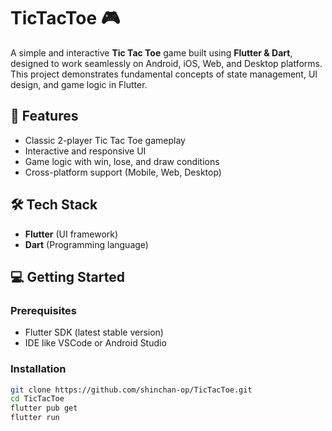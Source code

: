# TicTacToe 🎮  

A simple and interactive **Tic Tac Toe** game built using **Flutter & Dart**, designed to work seamlessly on Android, iOS, Web, and Desktop platforms. This project demonstrates fundamental concepts of state management, UI design, and game logic in Flutter.  

## 🚀 Features  

- Classic 2-player Tic Tac Toe gameplay  
- Interactive and responsive UI  
- Game logic with win, lose, and draw conditions  
- Cross-platform support (Mobile, Web, Desktop)   

## 🛠️ Tech Stack  

- **Flutter** (UI framework)  
- **Dart** (Programming language)  

## 💻 Getting Started  

### Prerequisites  
- Flutter SDK (latest stable version)  
- IDE like VSCode or Android Studio  

### Installation  

```bash  
git clone https://github.com/shinchan-op/TicTacToe.git  
cd TicTacToe  
flutter pub get  
flutter run  
